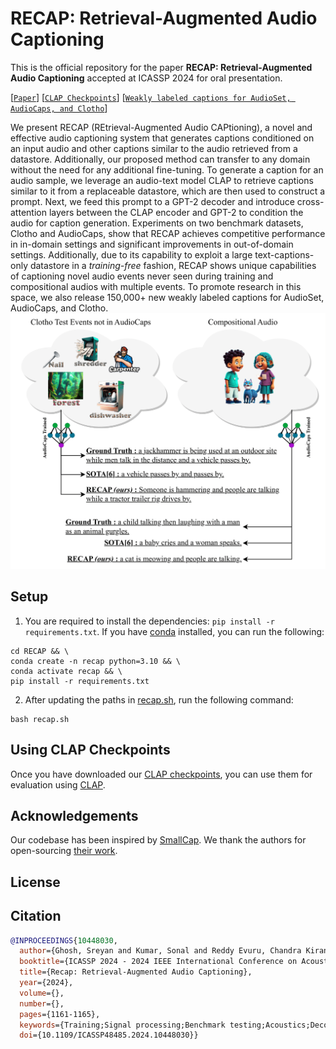 # RECAP: Retrieval-Augmented Audio Captioning

This is the official repository for the paper **RECAP: Retrieval-Augmented Audio Captioning** accepted at ICASSP 2024 for oral presentation.

[[`Paper`](https://ieeexplore.ieee.org/abstract/document/10448030)] [[`CLAP Checkpoints`](https://drive.google.com/drive/folders/1gcvboyMj_p0jj1CNhR2ZzuJYZ7Qrcw8v?usp=sharing)] [[`Weakly labeled captions for AudioSet, AudioCaps, and Clotho`](https://drive.google.com/drive/folders/1RL5RJ6FP3UbFYXh0N848As4Qc4KvDHXA?usp=sharing)]

We present RECAP (REtrieval-Augmented Audio CAPtioning), a novel and effective audio captioning system that generates captions conditioned on an input audio and other captions similar to the audio retrieved from a datastore. Additionally, our proposed method can transfer to any domain without the need for any additional fine-tuning. To generate a caption for an audio sample, we leverage an audio-text model CLAP to retrieve captions similar to it from a replaceable datastore, which are then used to construct a prompt. Next, we feed this prompt to a GPT-2 decoder and introduce cross-attention layers between the CLAP encoder and GPT-2 to condition the audio for caption generation. Experiments on two benchmark datasets, Clotho and AudioCaps, show that RECAP achieves competitive performance in in-domain settings and significant improvements in out-of-domain settings. Additionally, due to its capability to exploit a large text-captions-only datastore in a _training-free_ fashion, RECAP shows unique capabilities of captioning novel audio events never seen during training and compositional audios with multiple events. To promote research in this space, we also release 150,000+ new weakly labeled captions for AudioSet, AudioCaps, and Clotho.
![image](https://github.com/Sreyan88/RECAP/blob/main/assets/RECAP_2-1.png)

## Setup
1. You are required to install the dependencies: `pip install -r requirements.txt`. If you have [conda](https://www.anaconda.com) installed, you can run the following: 

```shell
cd RECAP && \
conda create -n recap python=3.10 && \
conda activate recap && \
pip install -r requirements.txt
```

2. After updating the paths in [recap.sh](https://github.com/Sreyan88/RECAP/blob/main/recap.sh), run the following command:
```shell
bash recap.sh
```

## Using CLAP Checkpoints
Once you have downloaded our [CLAP checkpoints](https://drive.google.com/drive/folders/1gcvboyMj_p0jj1CNhR2ZzuJYZ7Qrcw8v?usp=sharing), you can use them for evaluation using [CLAP](https://github.com/LAION-AI/CLAP/tree/6b1b4b5b4b87f4e19d3836d2ae7d7272e1c69410/src/laion_clap/evaluate).

## Acknowledgements
Our codebase has been inspired by [SmallCap](https://github.com/RitaRamo/smallcap). We thank the authors for open-sourcing [their work](https://openaccess.thecvf.com/content/CVPR2023/papers/Ramos_SmallCap_Lightweight_Image_Captioning_Prompted_With_Retrieval_Augmentation_CVPR_2023_paper.pdf).

## License


## Citation
```BibTeX
@INPROCEEDINGS{10448030,
  author={Ghosh, Sreyan and Kumar, Sonal and Reddy Evuru, Chandra Kiran and Duraiswami, Ramani and Manocha, Dinesh},
  booktitle={ICASSP 2024 - 2024 IEEE International Conference on Acoustics, Speech and Signal Processing (ICASSP)}, 
  title={Recap: Retrieval-Augmented Audio Captioning}, 
  year={2024},
  volume={},
  number={},
  pages={1161-1165},
  keywords={Training;Signal processing;Benchmark testing;Acoustics;Decoding;Feeds;Speech processing;Automated audio captioning;multimodal learning;retrieval-augmented generation},
  doi={10.1109/ICASSP48485.2024.10448030}}
```
